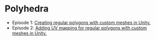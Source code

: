 # Polyhedra

* Episode 1: [Creating regular polygons with custom meshes in Unity.](https://www.youtube.com/watch?v=dMBkigAN9B8)
* Episode 2: [Adding UV mapping for regular polygons with custom meshes in Unity.](https://youtu.be/8rejPA8q8-Q)
